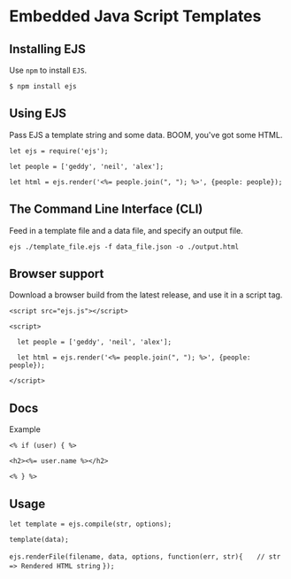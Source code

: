 # Embedded Java Script Templates

## Installing EJS

Use `npm` to install `EJS`.

`$ npm install ejs`

## Using EJS

Pass EJS a template string and some data. BOOM, you've got some HTML.

`let ejs = require('ejs');`

`let people = ['geddy', 'neil', 'alex'];`

`let html = ejs.render('<%= people.join(", "); %>', {people: people});`

## The Command Line Interface (CLI)

Feed in a template file and a data file, and specify an output file.

`ejs ./template_file.ejs -f data_file.json -o ./output.html`

## Browser support

Download a browser build from the latest release, and use it in a script tag.

`<script src="ejs.js"></script>`

`<script>`

`  let people = ['geddy', 'neil', 'alex'];`

`  let html = ejs.render('<%= people.join(", "); %>', {people: people});`

`</script>`

## Docs

Example

`<% if (user) { %>`

`<h2><%= user.name %></h2>`

`<% } %>`


## Usage

`let template = ejs.compile(str, options);`

`template(data);`




`ejs.renderFile(filename, data, options, function(err, str){`
 `   // str => Rendered HTML string`
`});`